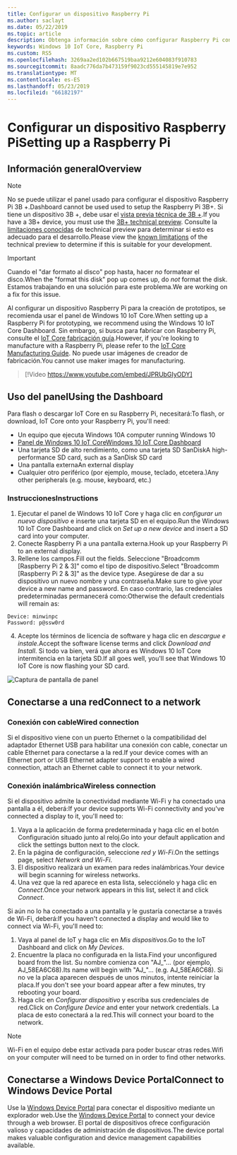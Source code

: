 ```yaml
---
title: Configurar un dispositivo Raspberry Pi
ms.author: saclayt
ms.date: 05/22/2019
ms.topic: article
description: Obtenga información sobre cómo configurar Raspberry Pi con Windows 10 IoT Core.
keywords: Windows 10 IoT Core, Raspberry Pi
ms.custom: RS5
ms.openlocfilehash: 3269aa2ed102b667519baa9212e604083f910783
ms.sourcegitcommit: 8aadc776da7b473159f9023cd555145819e7e952
ms.translationtype: MT
ms.contentlocale: es-ES
ms.lasthandoff: 05/23/2019
ms.locfileid: "66182197"
---
```

# <a name="setting-up-a-raspberry-pi"></a><span data-ttu-id="d27c8-104">Configurar un dispositivo Raspberry Pi</span><span class="sxs-lookup"><span data-stu-id="d27c8-104">Setting up a Raspberry Pi</span></span>

## <a name="overview"></a><span data-ttu-id="d27c8-105">Información general</span><span class="sxs-lookup"><span data-stu-id="d27c8-105">Overview</span></span>

> [!NOTE]
> <span data-ttu-id="d27c8-106">No se puede utilizar el panel usado para configurar el dispositivo Raspberry Pi 3B +.</span><span class="sxs-lookup"><span data-stu-id="d27c8-106">Dashboard cannot be used used to setup the Raspberry Pi 3B+.</span></span> <span data-ttu-id="d27c8-107">Si tiene un dispositivo 3B +, debe usar el [vista previa técnica de 3B +](https://www.microsoft.com/en-us/software-download/windowsiot).</span><span class="sxs-lookup"><span data-stu-id="d27c8-107">If you have a 3B+ device, you must use the [3B+ technical preview](https://www.microsoft.com/en-us/software-download/windowsiot).</span></span> <span data-ttu-id="d27c8-108">Consulte la [limitaciones conocidas](https://docs.microsoft.com/en-us/windows/iot-core/troubleshooting) de technical preview para determinar si esto es adecuado para el desarrollo.</span><span class="sxs-lookup"><span data-stu-id="d27c8-108">Please view the [known limitations](https://docs.microsoft.com/en-us/windows/iot-core/troubleshooting) of the technical preview to determine if this is suitable for your development.</span></span>

> [!IMPORTANT]
> <span data-ttu-id="d27c8-109">Cuando el "dar formato al disco" pop hasta, hacer _no_ formatear el disco.</span><span class="sxs-lookup"><span data-stu-id="d27c8-109">When the "format this disk" pop up comes up, do _not_ format the disk.</span></span> <span data-ttu-id="d27c8-110">Estamos trabajando en una solución para este problema.</span><span class="sxs-lookup"><span data-stu-id="d27c8-110">We are working on a fix for this issue.</span></span>

<span data-ttu-id="d27c8-111">Al configurar un dispositivo Raspberry Pi para la creación de prototipos, se recomienda usar el panel de Windows 10 IoT Core.</span><span class="sxs-lookup"><span data-stu-id="d27c8-111">When setting up a Raspberry Pi for prototyping, we recommend using the Windows 10 IoT Core Dashboard.</span></span> <span data-ttu-id="d27c8-112">Sin embargo, si busca para fabricar con Raspberry Pi, consulte el [IoT Core fabricación guía](https://docs.microsoft.com/en-us/windows-hardware/manufacture/iot/iot-core-manufacturing-guide).</span><span class="sxs-lookup"><span data-stu-id="d27c8-112">However, if you're looking to manufacture with a Raspberry Pi, please refer to the [IoT Core Manufacturing Guide](https://docs.microsoft.com/en-us/windows-hardware/manufacture/iot/iot-core-manufacturing-guide).</span></span> <span data-ttu-id="d27c8-113">No puede usar imágenes de creador de fabricación.</span><span class="sxs-lookup"><span data-stu-id="d27c8-113">You cannot use maker images for manufacturing.</span></span>
<br>
> [!Video https://www.youtube.com/embed/JPRUbGIyODY]

## <a name="using-the-dashboard"></a><span data-ttu-id="d27c8-114">Uso del panel</span><span class="sxs-lookup"><span data-stu-id="d27c8-114">Using the Dashboard</span></span>

<span data-ttu-id="d27c8-115">Para flash o descargar IoT Core en su Raspberry Pi, necesitará:</span><span class="sxs-lookup"><span data-stu-id="d27c8-115">To flash, or download, IoT Core onto your Raspberry Pi, you'll need:</span></span>
* <span data-ttu-id="d27c8-116">Un equipo que ejecuta Windows 10</span><span class="sxs-lookup"><span data-stu-id="d27c8-116">A computer running Windows 10</span></span> 
* [<span data-ttu-id="d27c8-117">Panel de Windows 10 IoT Core</span><span class="sxs-lookup"><span data-stu-id="d27c8-117">Windows 10 IoT Core Dashboard</span></span>](https://docs.microsoft.com/windows/iot-core/downloads)
* <span data-ttu-id="d27c8-118">Una tarjeta SD de alto rendimiento, como una tarjeta SD SanDisk</span><span class="sxs-lookup"><span data-stu-id="d27c8-118">A high-performance SD card, such as a SanDisk SD card</span></span>
* <span data-ttu-id="d27c8-119">Una pantalla externa</span><span class="sxs-lookup"><span data-stu-id="d27c8-119">An external display</span></span>
* <span data-ttu-id="d27c8-120">Cualquier otro periférico (por ejemplo, mouse, teclado, etcetera.)</span><span class="sxs-lookup"><span data-stu-id="d27c8-120">Any other peripherals (e.g. mouse, keyboard, etc.)</span></span>

### <a name="instructions"></a><span data-ttu-id="d27c8-121">Instrucciones</span><span class="sxs-lookup"><span data-stu-id="d27c8-121">Instructions</span></span>

1. <span data-ttu-id="d27c8-122">Ejecutar el panel de Windows 10 IoT Core y haga clic en *configurar un nuevo dispositivo* e inserte una tarjeta SD en el equipo.</span><span class="sxs-lookup"><span data-stu-id="d27c8-122">Run the Windows 10 IoT Core Dashboard and click on *Set up a new device* and insert a SD card into your computer.</span></span>
2. <span data-ttu-id="d27c8-123">Conecte Raspberry Pi a una pantalla externa.</span><span class="sxs-lookup"><span data-stu-id="d27c8-123">Hook up your Raspberry Pi to an external display.</span></span>
3. <span data-ttu-id="d27c8-124">Rellene los campos.</span><span class="sxs-lookup"><span data-stu-id="d27c8-124">Fill out the fields.</span></span> <span data-ttu-id="d27c8-125">Seleccione "Broadcomm [Raspberry Pi 2 & 3]" como el tipo de dispositivo.</span><span class="sxs-lookup"><span data-stu-id="d27c8-125">Select "Broadcomm [Raspberry Pi 2 & 3]" as the device type.</span></span> <span data-ttu-id="d27c8-126">Asegúrese de dar a su dispositivo un nuevo nombre y una contraseña.</span><span class="sxs-lookup"><span data-stu-id="d27c8-126">Make sure to give your device a new name and password.</span></span> <span data-ttu-id="d27c8-127">En caso contrario, las credenciales predeterminadas permanecerá como:</span><span class="sxs-lookup"><span data-stu-id="d27c8-127">Otherwise the default credentials will remain as:</span></span>

```
Device: minwinpc
Password: p@ssw0rd
```

4. <span data-ttu-id="d27c8-128">Acepte los términos de licencia de software y haga clic en *descargue e instale*.</span><span class="sxs-lookup"><span data-stu-id="d27c8-128">Accept the software license terms and click *Download and Install*.</span></span> <span data-ttu-id="d27c8-129">Si todo va bien, verá que ahora es Windows 10 IoT Core intermitencia en la tarjeta SD.</span><span class="sxs-lookup"><span data-stu-id="d27c8-129">If all goes well, you'll see that Windows 10 IoT Core is now flashing your SD card.</span></span>

![Captura de pantalla de panel](../media/DeviceSetup/Dashboard-Screenshot.jpg)

## <a name="connect-to-a-network"></a><span data-ttu-id="d27c8-131">Conectarse a una red</span><span class="sxs-lookup"><span data-stu-id="d27c8-131">Connect to a network</span></span>
### <a name="wired-connection"></a><span data-ttu-id="d27c8-132">Conexión con cable</span><span class="sxs-lookup"><span data-stu-id="d27c8-132">Wired connection</span></span>
<span data-ttu-id="d27c8-133">Si el dispositivo viene con un puerto Ethernet o la compatibilidad del adaptador Ethernet USB para habilitar una conexión con cable, conectar un cable Ethernet para conectarse a la red.</span><span class="sxs-lookup"><span data-stu-id="d27c8-133">If your device comes with an Ethernet port or USB Ethernet adapter support to enable a wired connection, attach an Ethernet cable to connect it to your network.</span></span>

### <a name="wireless-connection"></a><span data-ttu-id="d27c8-134">Conexión inalámbrica</span><span class="sxs-lookup"><span data-stu-id="d27c8-134">Wireless connection</span></span>
<span data-ttu-id="d27c8-135">Si el dispositivo admite la conectividad mediante Wi-Fi y ha conectado una pantalla a él, deberá:</span><span class="sxs-lookup"><span data-stu-id="d27c8-135">If your device supports Wi-Fi connectivity and you've connected a display to it, you'll need to:</span></span>

1. <span data-ttu-id="d27c8-136">Vaya a la aplicación de forma predeterminada y haga clic en el botón Configuración situado junto al reloj.</span><span class="sxs-lookup"><span data-stu-id="d27c8-136">Go into your default application and click the settings button next to the clock.</span></span>
2. <span data-ttu-id="d27c8-137">En la página de configuración, seleccione _red y Wi-Fi_.</span><span class="sxs-lookup"><span data-stu-id="d27c8-137">On the settings page, select _Network and Wi-Fi_.</span></span>
3. <span data-ttu-id="d27c8-138">El dispositivo realizará un examen para redes inalámbricas.</span><span class="sxs-lookup"><span data-stu-id="d27c8-138">Your device will begin scanning for wireless networks.</span></span>
4. <span data-ttu-id="d27c8-139">Una vez que la red aparece en esta lista, selecciónelo y haga clic en _Connect_.</span><span class="sxs-lookup"><span data-stu-id="d27c8-139">Once your network appears in this list, select it and click _Connect_.</span></span>

<span data-ttu-id="d27c8-140">Si aún no lo ha conectado a una pantalla y le gustaría conectarse a través de Wi-Fi, deberá:</span><span class="sxs-lookup"><span data-stu-id="d27c8-140">If you haven't connected a display and would like to connect via Wi-Fi, you'll need to:</span></span>

1. <span data-ttu-id="d27c8-141">Vaya al panel de IoT y haga clic en _Mis dispositivos_.</span><span class="sxs-lookup"><span data-stu-id="d27c8-141">Go to the IoT Dashboard and click on _My Devices_.</span></span>
2. <span data-ttu-id="d27c8-142">Encuentre la placa no configurada en la lista.</span><span class="sxs-lookup"><span data-stu-id="d27c8-142">Find your unconfigured board from the list.</span></span> <span data-ttu-id="d27c8-143">Su nombre comienza con "AJ_"... (por ejemplo, AJ_58EA6C68).</span><span class="sxs-lookup"><span data-stu-id="d27c8-143">Its name will begin with "AJ_"... (e.g. AJ_58EA6C68).</span></span> <span data-ttu-id="d27c8-144">Si no ve la placa aparecen después de unos minutos, intente reiniciar la placa.</span><span class="sxs-lookup"><span data-stu-id="d27c8-144">If you don't see your board appear after a few minutes, try rebooting your board.</span></span>
3. <span data-ttu-id="d27c8-145">Haga clic en _Configurar dispositivo_ y escriba sus credenciales de red.</span><span class="sxs-lookup"><span data-stu-id="d27c8-145">Click on _Configure Device_ and enter your network credentials.</span></span> <span data-ttu-id="d27c8-146">La placa de esto conectará a la red.</span><span class="sxs-lookup"><span data-stu-id="d27c8-146">This will connect your board to the network.</span></span>

> [!NOTE]
> <span data-ttu-id="d27c8-147">Wi-Fi en el equipo debe estar activada para poder buscar otras redes.</span><span class="sxs-lookup"><span data-stu-id="d27c8-147">Wifi on your computer will need to be turned on in order to find other networks.</span></span>

## <a name="connect-to-windows-device-portal"></a><span data-ttu-id="d27c8-148">Conectarse a Windows Device Portal</span><span class="sxs-lookup"><span data-stu-id="d27c8-148">Connect to Windows Device Portal</span></span>

<span data-ttu-id="d27c8-149">Use la [Windows Device Portal](../manage-your-device/DevicePortal.md) para conectar el dispositivo mediante un explorador web.</span><span class="sxs-lookup"><span data-stu-id="d27c8-149">Use the [Windows Device Portal](../manage-your-device/DevicePortal.md) to connect your device through a web browser.</span></span> <span data-ttu-id="d27c8-150">El portal de dispositivos ofrece configuración valioso y capacidades de administración de dispositivos.</span><span class="sxs-lookup"><span data-stu-id="d27c8-150">The device portal makes valuable configuration and device management capabilities available.</span></span> 
